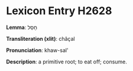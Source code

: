 # Lexicon Entry H2628

**Lemma**: חָסַל

**Transliteration (xlit)**: châçal

**Pronunciation**: khaw-sal'

**Description**:
a primitive root; to eat off; consume.
